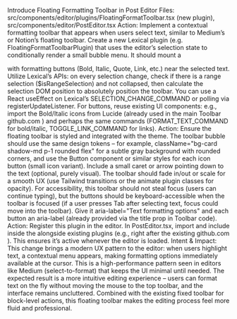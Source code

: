 Introduce Floating Formatting Toolbar in Post Editor
Files: src/components/editor/plugins/FloatingFormatToolbar.tsx (new plugin), src/components/editor/PostEditor.tsx
Action: Implement a contextual formatting toolbar that appears when users select text, similar to Medium’s or Notion’s floating toolbar. Create a new Lexical plugin (e.g. FloatingFormatToolbarPlugin) that uses the editor’s selection state to conditionally render a small bubble menu. It should mount a <div> with formatting buttons (Bold, Italic, Quote, Link, etc.) near the selected text. Utilize Lexical’s APIs: on every selection change, check if there is a range selection ($isRangeSelection) and not collapsed, then calculate the selection DOM position to absolutely position the toolbar. You can use a React useEffect on Lexical’s SELECTION_CHANGE_COMMAND or polling via registerUpdateListener. For buttons, reuse existing UI components: e.g., import the Bold/Italic icons from Lucide (already used in the main Toolbar
github.com
) and perhaps the same commands (FORMAT_TEXT_COMMAND for bold/italic, TOGGLE_LINK_COMMAND for links).
Action: Ensure the floating toolbar is styled and integrated with the theme. The toolbar bubble should use the same design tokens – for example, className="bg-card shadow-md p-1 rounded flex" for a subtle gray background with rounded corners, and use the Button component or similar styles for each icon button (small icon variant). Include a small caret or arrow pointing down to the text (optional, purely visual). The toolbar should fade in/out or scale for a smooth UX (use Tailwind transitions or the animate plugin classes for opacity). For accessibility, this toolbar should not steal focus (users can continue typing), but the buttons should be keyboard-accessible when the toolbar is focused (if a user presses Tab after selecting text, focus could move into the toolbar). Give it aria-label="Text formatting options" and each button an aria-label (already provided via the title prop in Toolbar code).
Action: Register this plugin in the editor. In PostEditor.tsx, import and include <FloatingFormatToolbarPlugin /> inside the <LexicalComposer> alongside existing plugins (e.g., right after the existing <FloatingLinkEditorPlugin />
github.com
). This ensures it’s active whenever the editor is loaded.
Intent & Impact: This change brings a modern UX pattern to the editor: when users highlight text, a contextual menu appears, making formatting options immediately available at the cursor. This is a high-performance pattern seen in editors like Medium (select-to-format) that keeps the UI minimal until needed. The expected result is a more intuitive editing experience – users can format text on the fly without moving the mouse to the top toolbar, and the interface remains uncluttered. Combined with the existing fixed toolbar for block-level actions, this floating toolbar makes the editing process feel more fluid and professional.
